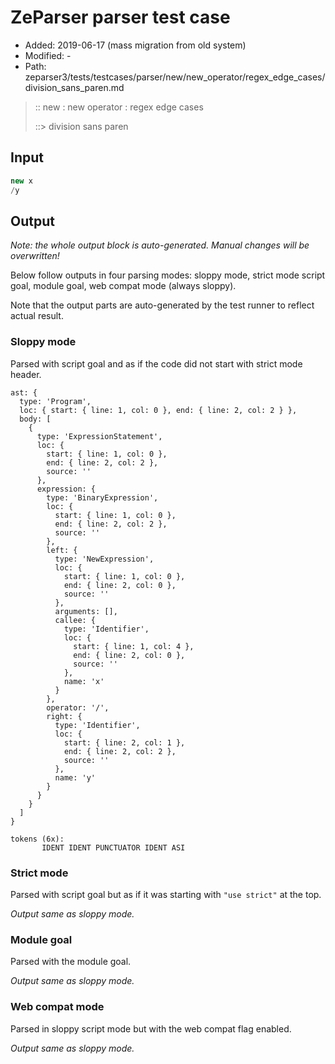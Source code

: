 # ZeParser parser test case

- Added: 2019-06-17 (mass migration from old system)
- Modified: -
- Path: zeparser3/tests/testcases/parser/new/new_operator/regex_edge_cases/division_sans_paren.md

> :: new : new operator : regex edge cases
>
> ::> division sans paren

## Input

`````js
new x
/y
`````

## Output

_Note: the whole output block is auto-generated. Manual changes will be overwritten!_

Below follow outputs in four parsing modes: sloppy mode, strict mode script goal, module goal, web compat mode (always sloppy).

Note that the output parts are auto-generated by the test runner to reflect actual result.

### Sloppy mode

Parsed with script goal and as if the code did not start with strict mode header.

`````
ast: {
  type: 'Program',
  loc: { start: { line: 1, col: 0 }, end: { line: 2, col: 2 } },
  body: [
    {
      type: 'ExpressionStatement',
      loc: {
        start: { line: 1, col: 0 },
        end: { line: 2, col: 2 },
        source: ''
      },
      expression: {
        type: 'BinaryExpression',
        loc: {
          start: { line: 1, col: 0 },
          end: { line: 2, col: 2 },
          source: ''
        },
        left: {
          type: 'NewExpression',
          loc: {
            start: { line: 1, col: 0 },
            end: { line: 2, col: 0 },
            source: ''
          },
          arguments: [],
          callee: {
            type: 'Identifier',
            loc: {
              start: { line: 1, col: 4 },
              end: { line: 2, col: 0 },
              source: ''
            },
            name: 'x'
          }
        },
        operator: '/',
        right: {
          type: 'Identifier',
          loc: {
            start: { line: 2, col: 1 },
            end: { line: 2, col: 2 },
            source: ''
          },
          name: 'y'
        }
      }
    }
  ]
}

tokens (6x):
       IDENT IDENT PUNCTUATOR IDENT ASI
`````

### Strict mode

Parsed with script goal but as if it was starting with `"use strict"` at the top.

_Output same as sloppy mode._

### Module goal

Parsed with the module goal.

_Output same as sloppy mode._

### Web compat mode

Parsed in sloppy script mode but with the web compat flag enabled.

_Output same as sloppy mode._
